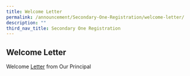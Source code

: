 ```yaml
---
title: Welcome Letter
permalink: /announcement/Secondary-One-Registration/welcome-letter/
description: ""
third_nav_title: Secondary One Registration
---
```

## Welcome Letter

Welcome [Letter](/files/Welcome%20Letter.pdf) from Our Principal
